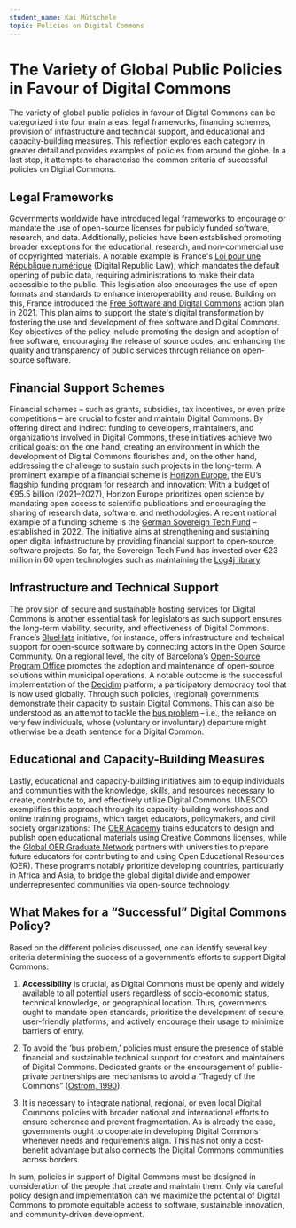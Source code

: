 ```yaml
---
student_name: Kai Mütschele
topic: Policies on Digital Commons
---
```

# The Variety of Global Public Policies in Favour of Digital Commons

The variety of global public policies in favour of Digital Commons can be categorized into four main areas: legal frameworks, financing schemes, provision of infrastructure and technical support, and educational and capacity-building measures. This reflection explores each category in greater detail and provides examples of policies from around the globe. In a last step, it attempts to characterise the common criteria of successful policies on Digital Commons.

## Legal Frameworks

Governments worldwide have introduced legal frameworks to encourage or mandate the use of open-source licenses for publicly funded software, research, and data. Additionally, policies have been established promoting broader exceptions for the educational, research, and non-commercial use of copyrighted materials. A notable example is France's [Loi pour une République numérique](https://www.legifrance.gouv.fr/eli/loi/2016/10/7/2016-1321/jo) (Digital Republic Law), which mandates the default opening of public data, requiring administrations to make their data accessible to the public. This legislation also encourages the use of open formats and standards to enhance interoperability and reuse. Building on this, France introduced the [Free Software and Digital Commons](https://www.numerique.gouv.fr/) action plan in 2021. This plan aims to support the state's digital transformation by fostering the use and development of free software and Digital Commons. Key objectives of the policy include promoting the design and adoption of free software, encouraging the release of source codes, and enhancing the quality and transparency of public services through reliance on open-source software.

## Financial Support Schemes

Financial schemes – such as grants, subsidies, tax incentives, or even prize competitions – are crucial to foster and maintain Digital Commons. By offering direct and indirect funding to developers, maintainers, and organizations involved in Digital Commons, these initiatives achieve two critical goals: on the one hand, creating an environment in which the development of Digital Commons flourishes and, on the other hand, addressing the challenge to sustain such projects in the long-term. A prominent example of a financial scheme is [Horizon Europe](https://ec.europa.eu/programmes/horizon2020/), the EU’s flagship funding program for research and innovation: With a budget of €95.5 billion (2021–2027), Horizon Europe prioritizes open science by mandating open access to scientific publications and encouraging the sharing of research data, software, and methodologies. A recent national example of a funding scheme is the [German Sovereign Tech Fund](https://sovereigntechfund.de/) – established in 2022. The initiative aims at strengthening and sustaining open digital infrastructure by providing financial support to open-source software projects. So far, the Sovereign Tech Fund has invested over €23 million in 60 open technologies such as maintaining the [Log4j library]( https://www.sovereign.tech/news/log4j-investment).

## Infrastructure and Technical Support

The provision of secure and sustainable hosting services for Digital Commons is another essential task for legislators as such support ensures the long-term viability, security, and effectiveness of Digital Commons. France’s [BlueHats](https://bluehats.gitlab.io/) initiative, for instance, offers infrastructure and technical support for open-source software by connecting actors in the Open Source Community. On a regional level, the city of Barcelona’s [Open-Source Program Office](https://ajuntament.barcelona.cat/digital/en/digital-transformation) promotes the adoption and maintenance of open-source solutions within municipal operations. A notable outcome is the successful implementation of the [Decidim](https://decidim.org) platform, a participatory democracy tool that is now used globally. Through such policies, (regional) governments demonstrate their capacity to sustain Digital Commons. This can also be understood as an attempt to tackle the [bus problem](https://www.equalexperts.com/blog/our-thinking/breaking-free-from-the-bus-factor/) – i.e., the reliance on very few individuals, whose (voluntary or involuntary) departure might otherwise be a death sentence for a Digital Common.

## Educational and Capacity-Building Measures

Lastly, educational and capacity-building initiatives aim to equip individuals and communities with the knowledge, skills, and resources necessary to create, contribute to, and effectively utilize Digital Commons. UNESCO exemplifies this approach through its capacity-building workshops and online training programs, which target educators, policymakers, and civil society organizations: The [OER Academy](https://www.oercommons.org/) trains educators to design and publish open educational materials using Creative Commons licenses, while the [Global OER Graduate Network](https://oerknowledgecloud.org/) partners with universities to prepare future educators for contributing to and using Open Educational Resources (OER). These programs notably prioritize developing countries, particularly in Africa and Asia, to bridge the global digital divide and empower underrepresented communities via open-source technology.

## What Makes for a “Successful” Digital Commons Policy?

Based on the different policies discussed, one can identify several key criteria determining the success of a government’s efforts to support Digital Commons:

1. **Accessibility** is crucial, as Digital Commons must be openly and widely available to all potential users regardless of socio-economic status, technical knowledge, or geographical location. Thus, governments ought to mandate open standards, prioritize the development of secure, user-friendly platforms, and actively encourage their usage to minimize barriers of entry.

2. To avoid the ‘bus problem,’ policies must ensure the presence of stable financial and sustainable technical support for creators and maintainers of Digital Commons. Dedicated grants or the encouragement of public-private partnerships are mechanisms to avoid a “Tragedy of the Commons” ([Ostrom, 1990](https://press.princeton.edu/books/paperback/9780691001296/governing-the-commons)).

3. It is necessary to integrate national, regional, or even local Digital Commons policies with broader national and international efforts to ensure coherence and prevent fragmentation. As is already the case, governments ought to cooperate in developing Digital Commons whenever needs and requirements align. This has not only a cost-benefit advantage but also connects the Digital Commons communities across borders.

In sum, policies in support of Digital Commons must be designed in consideration of the people that create and maintain them. Only via careful policy design and implementation can we maximize the potential of Digital Commons to promote equitable access to software, sustainable innovation, and community-driven development.

